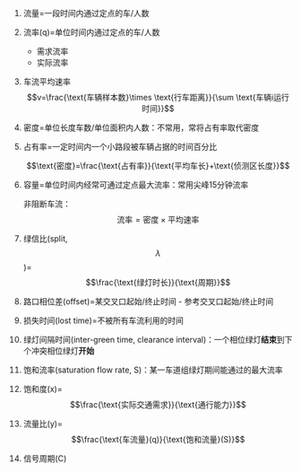 1. 流量=一段时间内通过定点的车/人数

2. 流率(q)=单位时间内通过定点的车/人数

   - 需求流率
   - 实际流率

3. 车流平均速率$$v=\frac{\text{车辆样本数}\times \text{行车距离}}{\sum \text{车辆i运行时间}}$$

4. 密度=单位长度车数/单位面积内人数：不常用，常将占有率取代密度

5. 占有率=一定时间内一个小路段被车辆占据的时间百分比

   $$\text{密度}=\frac{\text{占有率}}{\text{平均车长}+\text{侦测区长度}}$$

6. 容量=单位时间内经常可通过定点最大流率：常用尖峰15分钟流率

   非阻断车流：$$\text{流率}=\text{密度}\times \text{平均速率}$$

7. 绿信比(split, $$\lambda$$)=$$\frac{\text{绿灯时长}}{\text{周期}}$$

8. 路口相位差(offset)=某交叉口起始/终止时间 - 参考交叉口起始/终止时间

9. 损失时间(lost time)=不被所有车流利用的时间

10. 绿灯间隔时间(inter-green time, clearance interval)：一个相位绿灯**结束**到下个冲突相位绿灯**开始**

11. 饱和流率(saturation flow rate, S)：某一车道组绿灯期间能通过的最大流率

12. 饱和度(x)=$$\frac{\text{实际交通需求}}{\text{通行能力}}$$

13. 流量比(y)=$$\frac{\text{车流量}(q)}{\text{饱和流量}(S)}$$

14. 信号周期(C)
